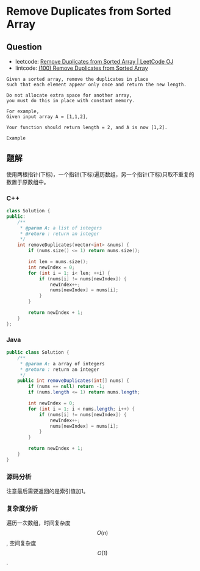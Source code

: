 # Remove Duplicates from Sorted Array

## Question

* leetcode: [Remove Duplicates from Sorted Array \| LeetCode OJ](https://leetcode.com/problems/remove-duplicates-from-sorted-array/)
* lintcode: [\(100\) Remove Duplicates from Sorted Array](http://www.lintcode.com/en/problem/remove-duplicates-from-sorted-array/)

```text
Given a sorted array, remove the duplicates in place
such that each element appear only once and return the new length.

Do not allocate extra space for another array,
you must do this in place with constant memory.

For example,
Given input array A = [1,1,2],

Your function should return length = 2, and A is now [1,2].

Example
```

## 题解

使用两根指针\(下标\)，一个指针\(下标\)遍历数组，另一个指针\(下标\)只取不重复的数置于原数组中。

### C++

```cpp
class Solution {
public:
    /**
     * @param A: a list of integers
     * @return : return an integer
     */
    int removeDuplicates(vector<int> &nums) {
        if (nums.size() <= 1) return nums.size();

        int len = nums.size();
        int newIndex = 0;
        for (int i = 1; i< len; ++i) {
            if (nums[i] != nums[newIndex]) {
                newIndex++;
                nums[newIndex] = nums[i];
            }
        }

        return newIndex + 1;
    }
};
```

### Java

```java
public class Solution {
    /**
     * @param A: a array of integers
     * @return : return an integer
     */
    public int removeDuplicates(int[] nums) {
        if (nums == null) return -1;
        if (nums.length <= 1) return nums.length;

        int newIndex = 0;
        for (int i = 1; i < nums.length; i++) {
            if (nums[i] != nums[newIndex]) {
                newIndex++;
                nums[newIndex] = nums[i];
            }
        }

        return newIndex + 1;
    }
}
```

### 源码分析

注意最后需要返回的是索引值加1。

### 复杂度分析

遍历一次数组，时间复杂度 $$O(n)$$, 空间复杂度 $$O(1)$$.

